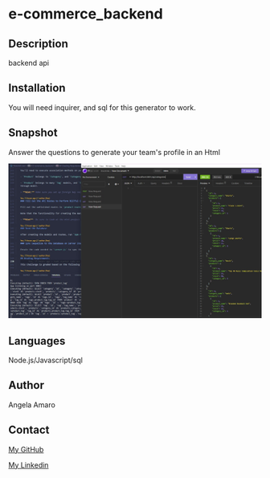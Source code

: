 # e-commerce_backend

## Description

backend api

## Installation

You will need inquirer, and sql for this generator to work.

## Snapshot

Answer the questions to generate your team's profile in an Html

![screenshot](./ecommerce.jpg)

## Languages

Node.js/Javascript/sql

## Author

Angela Amaro

## Contact

[My GitHub](https://github.com/Angela-Amaro)

[My Linkedin](https://www.linkedin.com/in/angela-amaro-342792204/)
